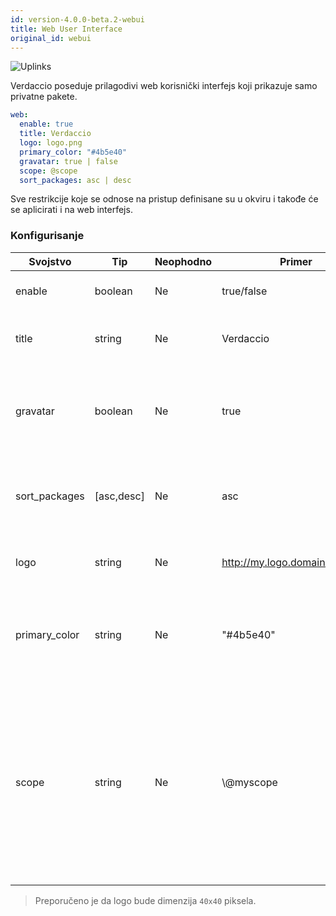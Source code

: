 ```yaml
---
id: version-4.0.0-beta.2-webui
title: Web User Interface
original_id: webui
---
```


![Uplinks](https://user-images.githubusercontent.com/558752/52916111-fa4ba980-32db-11e9-8a64-f4e06eb920b3.png)

Verdaccio poseduje prilagodivi web korisnički interfejs koji prikazuje samo privatne pakete.

```yaml
web:
  enable: true
  title: Verdaccio
  logo: logo.png
  primary_color: "#4b5e40"
  gravatar: true | false
  scope: @scope
  sort_packages: asc | desc
```

Sve restrikcije koje se odnose na pristup definisane su u okviru  i takođe će se aplicirati i na web interfejs.</p> 

### Konfigurisanje

| Svojstvo      | Tip        | Neophodno | Primer                         | Podrška    | Opis                                                                                                                                              |
| ------------- | ---------- | --------- | ------------------------------ | ---------- | ------------------------------------------------------------------------------------------------------------------------------------------------- |
| enable        | boolean    | Ne        | true/false                     | all        | dozvoljava prikaz web interfejsa                                                                                                                  |
| title         | string     | Ne        | Verdaccio                      | all        | opis naslova HTML zaglavlja                                                                                                                       |
| gravatar      | boolean    | Ne        | true                           | `>v4`   | Gravatar-i će biti generisani u pozadini, ako je ovo svojstvo omogućeno                                                                           |
| sort_packages | [asc,desc] | Ne        | asc                            | `>v4`   | Po pravilu, privatni paketi su sortirani po rastućem redosledu                                                                                    |
| logo          | string     | Ne        | http://my.logo.domain/logo.png | all        | URI gde se logo nalazi (logo za header)                                                                                                           |
| primary_color | string     | Ne        | "#4b5e40"                      | `>4`    | The primary color to use throughout the UI (header, etc)                                                                                          |
| scope         | string     | Ne        | \\@myscope                   | `>v3.x` | Ako koristite registri za specific module scope, precizirajte taj scope kako biste podesili webui instructions header (note: escape @ with \\@) |

> Preporučeno je da logo bude dimenzija `40x40` piksela.